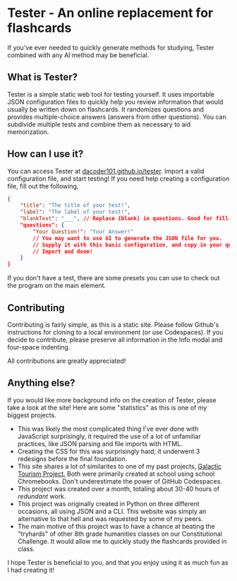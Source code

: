 # Tester - An online replacement for flashcards

If you've ever needed to quickly generate methods for studying, Tester combined with any AI method may be beneficial.

## What is Tester?

Tester is a simple static web tool for testing yourself. It uses importable JSON configuration files to quickly help you review information that would usually be written down on flashcards. It randomizes questions and provides multiple-choice answers (answers from other questions). You can subdivide multiple tests and combine them as necessary to aid memorization.

## How can I use it?

You can access Tester at [dacoder101.github.io/tester](https://dacoder101.github.io/tester/). Import a valid configuration file, and start testing! If you need help creating a configuration file, fill out the following,

```json
{
    "title": "The title of your test!",
    "label": "The label of your test!",
    "blankText": "___", // Replace {blank} in questions. Good for fill-in-the-blank questions!
    "questions": {
        "Your Question!": "Your Answer!"
        // You may want to use AI to generate the JSON file for you.
        // Supply it with this basic configuration, and copy in your questions and answers from an external source.
        // Import and done!
    }
}
```

If you don't have a test, there are some presets you can use to check out the program on the main element.

## Contributing

Contributing is fairly simple, as this is a static site. Please follow Github's instructions for cloning to a local environment (or use Codespaces). If you decide to contribute, please preserve all information in the Info modal and four-space indenting.

All contributions are greatly appreciated!

## Anything else?

If you would like more background info on the creation of Tester, please take a look at the site! Here are some "statistics" as this is one of my biggest projects.

-   This was likely the most complicated thing I've ever done with JavaScript surprisingly, it required the use of a lot of unfamiliar practices, like JSON parsing and file imports with HTML.
-   Creating the CSS for this was surprisingly hard; it underwent 3 redesigns before the final foundation.
-   This site shares a lot of similarites to one of my past projects, [Galactic Tourism Project.](https://github.com/dacoder101/galactic-tourism-project) Both were primarily created at school using school Chromebooks. Don't underestimate the power of GitHub Codespaces.
-   This project was created over a month, totaling about 30-40 hours of _redundant_ work.
-   This project was originally created in Python on three different occasions, all using JSON and a CLI. This website was simply an alternative to that hell and was requested by some of my peers.
-   The main motive of this project was to have a chance at beating the "tryhards" of other 8th grade humanities classes on our Constitutional Challenge. It would allow me to quickly study the flashcards provided in class.

I hope Tester is beneficial to you, and that you enjoy using it as much fun as I had creating it!
